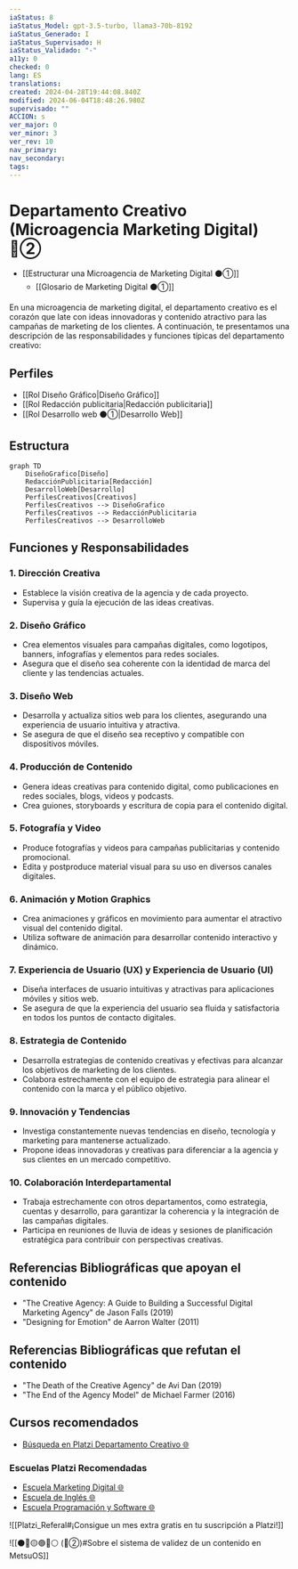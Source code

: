 ```yaml
---
iaStatus: 8
iaStatus_Model: gpt-3.5-turbo, llama3-70b-8192
iaStatus_Generado: I
iaStatus_Supervisado: H
iaStatus_Validado: "-"
a11y: 0
checked: 0
lang: ES
translations: 
created: 2024-04-28T19:44:08.840Z
modified: 2024-06-04T18:48:26.980Z
supervisado: ""
ACCION: s
ver_major: 0
ver_minor: 3
ver_rev: 10
nav_primary: 
nav_secondary: 
tags:
---
```

# Departamento Creativo (Microagencia Marketing Digital) 🔴②

* [[Estructurar una Microagencia de Marketing Digital  ⚫①]] 
	* [[Glosario de Marketing Digital ⚫①]]

En una microagencia de marketing digital, el departamento creativo es el corazón que late con ideas innovadoras y contenido atractivo para las campañas de marketing de los clientes. A continuación, te presentamos una descripción de las responsabilidades y funciones típicas del departamento creativo:

## Perfiles

* [[Rol Diseño Gráfico|Diseño Gráfico]]
* [[Rol Redacción publicitaria|Redacción publicitaria]]
* [[Rol Desarrollo web  ⚫①|Desarrollo Web]]

## Estructura

```mermaid
graph TD
	DiseñoGrafico[Diseño]
	RedacciónPublicitaria[Redacción]
	DesarrolloWeb[Desarrollo]
	PerfilesCreativos[Creativos]
    PerfilesCreativos --> DiseñoGrafico
    PerfilesCreativos --> RedacciónPublicitaria
    PerfilesCreativos --> DesarrolloWeb
```

## Funciones y Responsabilidades

### 1. Dirección Creativa

* Establece la visión creativa de la agencia y de cada proyecto.
* Supervisa y guía la ejecución de las ideas creativas.

### 2. Diseño Gráfico

* Crea elementos visuales para campañas digitales, como logotipos, banners, infografías y elementos para redes sociales.
* Asegura que el diseño sea coherente con la identidad de marca del cliente y las tendencias actuales.

### 3. Diseño Web

* Desarrolla y actualiza sitios web para los clientes, asegurando una experiencia de usuario intuitiva y atractiva.
* Se asegura de que el diseño sea receptivo y compatible con dispositivos móviles.

### 4. Producción de Contenido

* Genera ideas creativas para contenido digital, como publicaciones en redes sociales, blogs, videos y podcasts.
* Crea guiones, storyboards y escritura de copia para el contenido digital.

### 5. Fotografía y Video

* Produce fotografías y videos para campañas publicitarias y contenido promocional.
* Edita y postproduce material visual para su uso en diversos canales digitales.

### 6. Animación y Motion Graphics

* Crea animaciones y gráficos en movimiento para aumentar el atractivo visual del contenido digital.
* Utiliza software de animación para desarrollar contenido interactivo y dinámico.

### 7. Experiencia de Usuario (UX) y Experiencia de Usuario (UI)

* Diseña interfaces de usuario intuitivas y atractivas para aplicaciones móviles y sitios web.
* Se asegura de que la experiencia del usuario sea fluida y satisfactoria en todos los puntos de contacto digitales.

### 8. Estrategia de Contenido

* Desarrolla estrategias de contenido creativas y efectivas para alcanzar los objetivos de marketing de los clientes.
* Colabora estrechamente con el equipo de estrategia para alinear el contenido con la marca y el público objetivo.

### 9. Innovación y Tendencias

* Investiga constantemente nuevas tendencias en diseño, tecnología y marketing para mantenerse actualizado.
* Propone ideas innovadoras y creativas para diferenciar a la agencia y sus clientes en un mercado competitivo.

### 10. Colaboración Interdepartamental

* Trabaja estrechamente con otros departamentos, como estrategia, cuentas y desarrollo, para garantizar la coherencia y la integración de las campañas digitales.
* Participa en reuniones de lluvia de ideas y sesiones de planificación estratégica para contribuir con perspectivas creativas.

## Referencias Bibliográficas que apoyan el contenido

* "The Creative Agency: A Guide to Building a Successful Digital Marketing Agency" de Jason Falls (2019)
* "Designing for Emotion" de Aarron Walter (2011)

## Referencias Bibliográficas que refutan el contenido

* "The Death of the Creative Agency" de Avi Dan (2019)
* "The End of the Agency Model" de Michael Farmer (2016)

## Cursos recomendados

* [Búsqueda en Platzi Departamento Creativo 🌐](https://platzi.com/buscar/?search=Creativo)

 ### Escuelas Platzi Recomendadas

* [Escuela Marketing Digital 🌐](https://platzi.com/escuela/marketing/)
* [Escuela de Inglés 🌐](https://platzi.com/escuela/ingles/)
* [Escuela Programación y Software 🌐](https://platzi.com/escuela/programacion-software/)

![[Platzi_Referal#¡Consigue un mes extra gratis en tu suscripción a Platzi!]]

![[⚫🔴🟡🟢🔵⚪ (🔴②)#Sobre el sistema de validez de un contenido en MetsuOS]]

